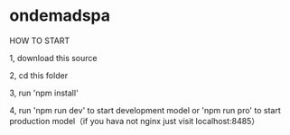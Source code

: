 # ondemadspa
 HOW TO START

 1, download this source


 2, cd this folder


 3, run 'npm install'


 4, run 'npm run dev' to start development model or 'npm run pro' to start production model（if you hava not nginx just visit localhost:8485）


